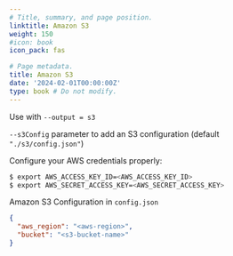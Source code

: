 ```yaml
---
# Title, summary, and page position.
linktitle: Amazon S3
weight: 150
#icon: book
icon_pack: fas

# Page metadata.
title: Amazon S3
date: '2024-02-01T00:00:00Z'
type: book # Do not modify.
---
```


Use with `--output = s3`


`--s3Config` parameter to add an S3 configuration (default `"./s3/config.json"`)

Configure your AWS credentials properly:

```bash
$ export AWS_ACCESS_KEY_ID=<AWS_ACCESS_KEY_ID>
$ export AWS_SECRET_ACCESS_KEY=<AWS_SECRET_ACCESS_KEY>
```

Amazon S3 Configuration in `config.json`

```json
{
  "aws_region": "<aws-region>",
  "bucket": "<s3-bucket-name>"
}
```
